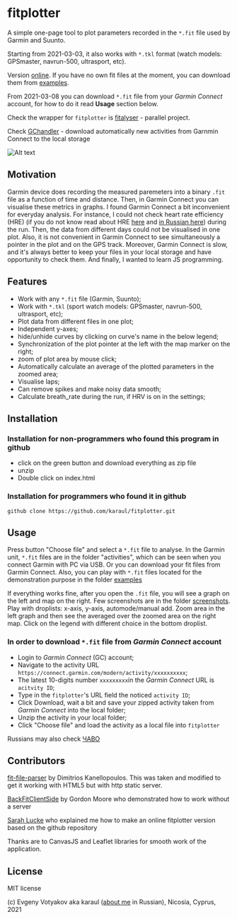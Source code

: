 # fitplotter

A simple one-page tool to plot parameters recorded in the `*.fit` file used by Garmin and Suunto.

Starting from 2021-03-03, it also works with `*.tkl` format (watch models: GPSmaster, navrun-500, ultrasport, etc).

Version [online](https://karaul.github.io/fitplotter). If you have no own fit files at the moment, you can download them from [examples](https://github.com/karaul/fitplotter/blob/main/examples/).

From 2021-03-08 you can download `*.fit` file from your _Garmin Connect_ account, for how to do it read  __Usage__ section below.

Check the wrapper for `fitplotter` is [fitalyser](https://github.com/karaul/fitalyser) - parallel project.

Check  [GChandler](https://github.com/karaul/gchandler) - download automatically new activities from Garnmin Connect to the local storage


![Alt text](https://github.com/karaul/fitplotter/blob/main/screenshots/screenshot.JPG?raw=true)

## Motivation

Garmin device does  recording the measured paremeters into a binary `.fit` file as a function of time and distance. Then, in Garmin Connect you can visualise these metrics in graphs. I found Garmin Connect a bit inconvenient for everyday analysis. For instance, I could not check heart rate efficiency (HRE) (if you do not know read about HRE [here](https://drive.google.com/file/d/17wK0y5p7rYlMRBogpZ9yicdnV191E1qx/view?usp=sharing) and  [in Russian here](https://grumbler.livejournal.com/104934.html)) during the run. Then, the data from different days could not be visualised in one plot. Also, it is not convenient in Garmin Connect to see simultaneously a pointer in the plot and on the GPS track. Moreover, Garmin Connect is slow, and it's always better to keep your files in your local storage and have opportunity to check them.  And finally, I wanted to learn JS programming.

## Features

- Work with any `*.fit` file (Garmin, Suunto);
- Work with `*.tkl` (sport watch models: GPSmaster, navrun-500, ultrasport, etc);
- Plot data from different files in one plot;
- Independent y-axes;
- hide/unhide curves by clicking on curve's name in the below legend;
- Synchronization of the plot pointer at the left with the map marker on the right;
- zoom of plot area by mouse click;
- Automatically calculate an average of the plotted parameters in the zoomed area;
- Visualise laps;
- Can remove spikes and  make noisy data smooth;
- Calculate breath_rate during the run, if HRV is on in the settings;

## Installation

### Installation for non-programmers who found this program in github

- click on the green button and download everything as zip file
- unzip
- Double click on index.html

### Installation for programmers who found it in github

`github clone https://github.com/karaul/fitplotter.git`

## Usage

Press button "Choose file" and select a `*.fit` file to analyse. In the Garmin unit,  `*.fit` files are in the folder "activities", which can be seen when you connect Garmin  with PC via USB. Or you can download your fit files from Garmin Connect. Also, you can play with `*.fit` files located for the demonstration purpose in the folder [examples](https://github.com/karaul/fitplotter/blob/main/examples/)

If everything works fine, after you open the `.fit` file, you will see a graph on the left and map on the right. Few screenshots are in the folder [screenshots](https://github.com/karaul/fitplotter/blob/main/screenshots/). Play with droplists: x-axis, y-axis, automode/manual add. Zoom area in the left graph and then see the averaged over the zoomed area on the right map. Click on the legend with different choice in the bottom droplist.

### In order to download `*.fit` file from _Garmin Connect_ account

- Login to _Garmin Connect_ (GC) account;
- Navigate to the activity URL `https://connect.garmin.com/modern/activity/xxxxxxxxxx`;
- The latest 10-digits number `xxxxxxxxx`in the _Garmin Connect_ URL is `acitvity ID`;
- Type in the `fitplotter`'s URL field the noticed `activity ID`;
- Click Download, wait a bit and save your zipped activity taken from _Garmin Connect_ into the local folder;
- Unzip the activity in your local folder;
- Click "Choose file" and load the activity as a local file into `fitplotter`

Russians may also check [ЧАВО](https://github.com/karaul/fitplotter/blob/main/screenshots/FAQ_ru.md)

## Contributors

[fit-file-parser](https://github.com/jimmykane/fit-parser) by Dimitrios Kanellopoulos. This  was taken and modified to get it working with HTML5 but with http static server.

[BackFitClientSide](https://github.com/gfmoore/BackFitClientSide) by Gordon Moore who demonstrated how to work without a server

[Sarah Lucke](https://github.com/SarahLucke) who explained me how to make an online fitplotter version based on the github repository

Thanks are to CanvasJS and Leaflet libraries for smooth work of the application.

## License

MIT license

(c) Evgeny Votyakov aka karaul ([about me](http://www.irc-club.ru/karaul.html) in Russian), Nicosia, Cyprus, 2021
